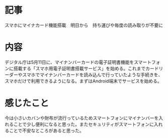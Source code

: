 # 記事
スマホにマイナカード機能搭載　明日から　持ち運びや毎度の読み取りが不要に

# 内容
デジタル庁は5月11日に、マイナンバーカードの電子証明書機能をスマートフォンに搭載する「スマホ用電子証明書搭載サービス」を始める。これまでカードリーダーやスマホでマイナンバーカードを読み込んで行っていたような手続きを、スマホだけで利用できるようになる。まずはAndroid端末でサービスを始める。

# 感じたこと
今は小さいカバンや財布が流行っているためスマートフォンにマイナンバーを入れることで少し便利になると思った。またセキュリティがスマートフォンに入れることで不安なところがあると思った。
